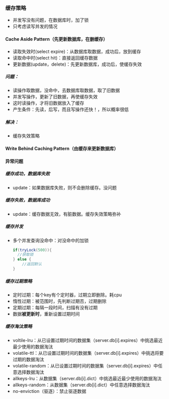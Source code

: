 ### 缓存策略

- 并发写没有问题，在数据库时，加了锁
- 只考虑读写并发的情况

#### Cache Aside Pattern（先更新数据库，在删缓存）

- 读取失效时(select expire)：从数据库取数据，成功后，放到缓存
- 读取命中时(select hit)：直接返回缓存数据
- 更新数据(update，delete)：先更新数据库，成功后，使缓存失效

##### 问题：

- 读操作取数据，没命中，去数据库取数据，取了旧数据
- 并发写操作，更新了旧数据，再使缓存失效
- 这时读操作，才将旧数据放入了缓存
- 产生条件：先读，后写，而且写操作还快！，所以概率很低

##### 解决：

- 缓存失效策略

#### Write Behind Caching Pattern（由缓存来更新数据库）



#### 异常问题

##### 缓存成功，数据库失败

- update：如果数据库失败，则不会删除缓存。没问题

##### 缓存失败，数据库成功

- update：缓存数据无效，有脏数据。缓存失效策略弥补

##### 缓存并发

- 多个并发查询没命中：对没命中的加锁

  ```java
  if(tryLock(500)){
    //获取锁  
  } else {
      //返回默认
  }
  ```

##### 缓存过期策略

- 定时过期：每个key有个定时器，过期立即删除。耗cpu
- 惰性过期：被范围时，先判断过期否，过期删除
- 定期过期：每隔一段时间，扫描有没有过期
- 数据**被更新时**，重新设置过期时间

##### 缓存淘汰策略

-  voltile-lru：从已设置过期时间的数据集（server.db[i].expires）中挑选最近最少使用的数据淘汰
- volatile-ttl：从已设置过期时间的数据集（server.db[i].expires）中挑选将要过期的数据淘汰
-  volatile-random：从已设置过期时间的数据集（server.db[i].expires）中任意选择数据淘汰
-  allkeys-lru：从数据集（server.db[i].dict）中挑选最近最少使用的数据淘汰
-  allkeys-random：从数据集（server.db[i].dict）中任意选择数据淘汰
-  no-enviction（驱逐）：禁止驱逐数据
